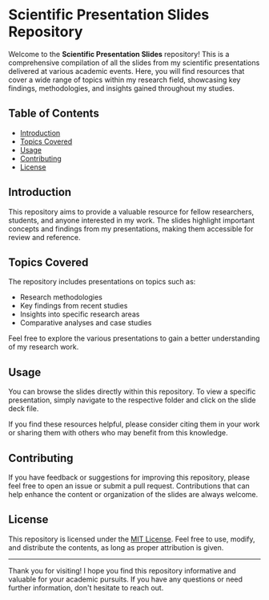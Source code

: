 # Scientific Presentation Slides Repository

Welcome to the **Scientific Presentation Slides** repository! This is a comprehensive compilation of all the slides from my scientific presentations delivered at various academic events. Here, you will find resources that cover a wide range of topics within my research field, showcasing key findings, methodologies, and insights gained throughout my studies.

## Table of Contents

- [Introduction](#introduction)
- [Topics Covered](#topics-covered)
- [Usage](#usage)
- [Contributing](#contributing)
- [License](#license)

## Introduction

This repository aims to provide a valuable resource for fellow researchers, students, and anyone interested in my work. The slides highlight important concepts and findings from my presentations, making them accessible for review and reference.

## Topics Covered

The repository includes presentations on topics such as:

- Research methodologies
- Key findings from recent studies
- Insights into specific research areas
- Comparative analyses and case studies

Feel free to explore the various presentations to gain a better understanding of my research work.

## Usage

You can browse the slides directly within this repository. To view a specific presentation, simply navigate to the respective folder and click on the slide deck file.

If you find these resources helpful, please consider citing them in your work or sharing them with others who may benefit from this knowledge.

## Contributing

If you have feedback or suggestions for improving this repository, please feel free to open an issue or submit a pull request. Contributions that can help enhance the content or organization of the slides are always welcome.

## License

This repository is licensed under the [MIT License](LICENSE). Feel free to use, modify, and distribute the contents, as long as proper attribution is given.

---

Thank you for visiting! I hope you find this repository informative and valuable for your academic pursuits. If you have any questions or need further information, don't hesitate to reach out.
